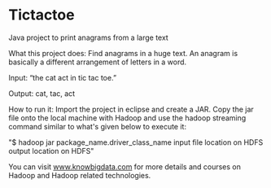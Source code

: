 # Tictactoe
Java project to print anagrams from a large text

What this project does: Find anagrams in a huge text. An anagram is basically a different arrangement of letters in a word.

Input: “the cat act in tic tac toe.”

Output: cat, tac, act

How to run it: Import the project in eclipse and create a JAR. Copy the jar file onto the local machine with Hadoop and use the hadoop streaming command similar to what's given below to execute it:

"$ hadoop jar package_name.driver_class_name input file location on HDFS output location on HDFS"

You can visit www.knowbigdata.com for more details and courses on Hadoop and Hadoop related technologies.
